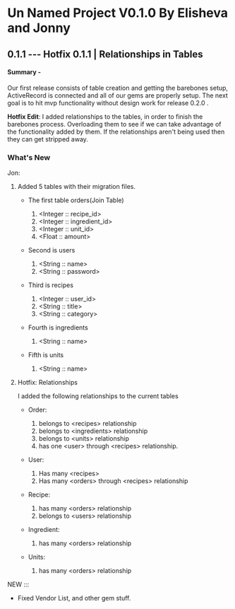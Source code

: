 # Un Named Project V0.1.0 By Elisheva and Jonny

## 0.1.1 --- Hotfix 0.1.1 | Relationships in Tables

#### Summary -
Our first release consists of table creation and getting the barebones setup, ActiveRecord is connected and all of our gems are properly setup. The next goal is to hit mvp functionality without design work for release 0.2.0 .

**Hotfix Edit**: I added relationships to the tables, in order to finish the barebones process. Overloading them to see if we can take advantage of the functionality added by them. If the relationships aren't being used then they can get stripped away.

### What's New

Jon:

1. Added 5 tables with their migration files.

    * The first table orders(Join Table)
        1. \<Integer :: recipe_id>
        2. \<Integer :: ingredient_id>
        3. \<Integer :: unit_id>
        4. \<Float :: amount>

    * Second is users
        1. \<String :: name>
        2. \<String :: password>

    * Third is recipes
        1. \<Integer :: user_id>
        2. \<String :: title>
        3. \<String :: category>

    * Fourth is ingredients
        1. \<String :: name>

    * Fifth is units
        1. \<String :: name>

2. Hotfix: Relationships

    I added the following relationships to the current tables

    * Order:
        1. belongs to \<recipes> relationship
        2. belongs to \<ingredients> relationship
        3. belongs to \<units> relationship
        4. has one \<user> through \<recipes> relationship.

    * User:
        1. Has many \<recipes>
        2. Has many \<orders> through \<recipes> relationship

    * Recipe:
        1. has many \<orders> relationship
        2. belongs to \<users> relationship

    * Ingredient:
        1. has many \<orders> relationship

    * Units:
        1. has many \<orders> relationship


NEW :::
- Fixed Vendor List, and other gem stuff.